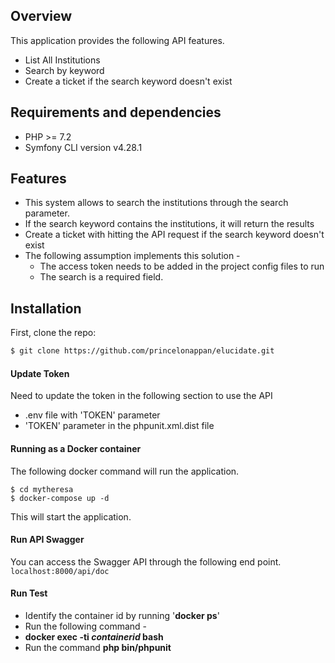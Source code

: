 ## Overview

This application provides the following API features.

- List All Institutions  
- Search by keyword
- Create a ticket if the search keyword doesn't exist

## Requirements and dependencies

- PHP >= 7.2
- Symfony CLI version  v4.28.1

## Features

- This system allows to search the institutions through the search parameter.
- If the search keyword contains the institutions, it will return the results
- Create a ticket with hitting the API request if the search keyword doesn't exist
- The following assumption implements this solution - 
  - The access token needs to be added in the project config files to run
  - The search is a required field.


## Installation

First, clone the repo:
```bash
$ git clone https://github.com/princelonappan/elucidate.git
```

#### Update Token

Need to update the token in the following section to use the API

- .env file with 'TOKEN' parameter
- 'TOKEN' parameter in the phpunit.xml.dist file

#### Running as a Docker container

The following docker command will run the application.

```
$ cd mytheresa
$ docker-compose up -d
```
This will start the application.

#### Run API Swagger

You can access the Swagger API through the following end point. <br />
```localhost:8000/api/doc```

#### Run Test

- Identify the container id by running '**docker ps**' 
- Run the following command - 
- **docker exec -ti *containerid* bash**
- Run the command **php bin/phpunit**
